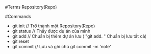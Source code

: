 #Terms
Repository(Repo)

#Commands
- git init // Trở thành một Repository(Repo)
- git status // Thấy được dự án của mình
- git add // Chuẩn bị thêm dự án lưu ( "git add. " Chuẩn bị lưu tất cả)
- git reset
- git commit // Lưu và ghi chú git commit -m 'note'